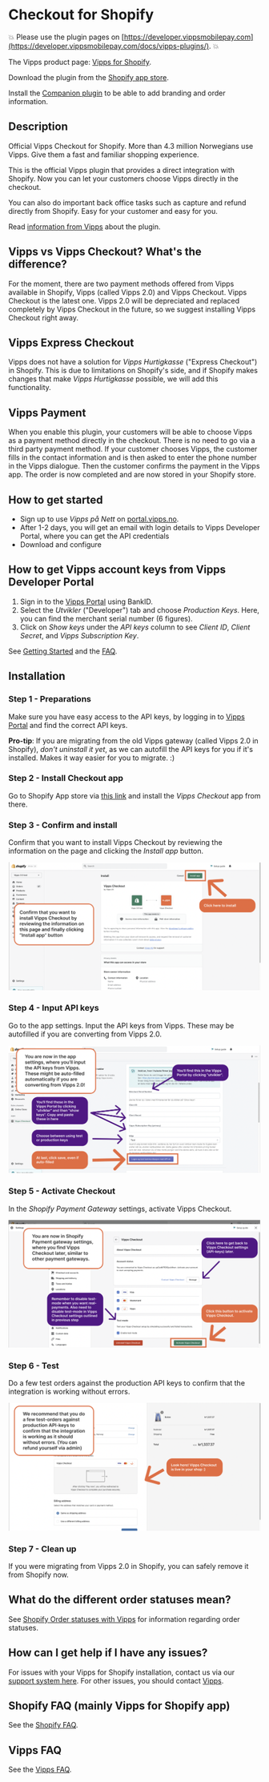 <!-- START_METADATA
---
title: Checkout for Shopify
sidebar_position: 1
pagination_next: null
pagination_prev: null
---
END_METADATA -->

# Checkout for Shopify

<!-- START_COMMENT -->
💥 Please use the plugin pages on [https://developer.vippsmobilepay.com](https://developer.vippsmobilepay.com/docs/vipps-plugins/). 💥
<!-- END_COMMENT -->

The Vipps product page: [Vipps for Shopify](https://www.vipps.no/produkter-og-tjenester/bedrift/ta-betalt-paa-nett/ta-betalt-paa-nett/shopify/).

Download the plugin from the [Shopify app store](https://apps.shopify.com/vipps-checkout).

Install the [Companion plugin](https://developer.vippsmobilepay.com/docs/plugins-ext/shopify-companion/) to be able to add branding and order information.

## Description

Official Vipps Checkout for Shopify. More than 4.3 million Norwegians use Vipps. Give them a fast and familiar shopping experience.

This is the official Vipps plugin that provides a direct integration with Shopify. Now you can let your customers choose Vipps directly in the checkout.

You can also do important back office tasks such as capture and refund directly from Shopify. Easy for your customer and easy for you.

Read [information from Vipps](https://www.vipps.no/produkter-og-tjenester/bedrift/ta-betalt-paa-nett/ta-betalt-paa-nett/shopify/) about the plugin.

## Vipps vs Vipps Checkout? What's the difference?

For the moment, there are two payment methods offered from Vipps available in Shopify, Vipps (called Vipps 2.0) and Vipps Checkout. Vipps Checkout is the latest one. Vipps 2.0 will be depreciated and replaced completely by Vipps Checkout in the future, so we suggest installing Vipps Checkout right away.

## Vipps Express Checkout

Vipps does not have a solution for *Vipps Hurtigkasse* ("Express Checkout") in Shopify.
This is due to limitations on Shopify's side, and if Shopify makes changes that
make *Vipps Hurtigkasse* possible, we will add this functionality.

## Vipps Payment

When you enable this plugin, your customers will be able to choose Vipps as a payment method directly in the checkout. There is no need to go via a third party payment method. If your customer chooses Vipps, the customer fills in the contact information and is then asked to enter the phone number in the Vipps dialogue. Then the customer confirms the payment in the Vipps app. The order is now completed and are now stored in your Shopify store.

## How to get started

- Sign up to use *Vipps på Nett* on [portal.vipps.no](https://portal.vipps.no/login).
- After 1-2 days, you will get an email with login details to Vipps Developer Portal, where you can get the API credentials
- Download and configure

## How to get Vipps account keys from Vipps Developer Portal

1. Sign in to the [Vipps Portal](https://portal.vipps.no/) using BankID.
2. Select the *Utvikler* ("Developer") tab and choose *Production Keys*. Here, you can find the merchant serial number (6 figures).
3. Click on *Show keys* under the *API keys* column to see *Client ID*, *Client Secret*, and *Vipps Subscription Key*.

See [Getting Started](https://developer.vippsmobilepay.com/docs/vipps-developers/getting-started/) and the [FAQ](https://developer.vippsmobilepay.com/docs/vipps-developers/faqs/).

## Installation

### Step 1 - Preparations

Make sure you have easy access to the API keys, by logging in to [Vipps Portal](https://portal.vipps.no/) and find the correct API keys.

**Pro-tip**: If you are migrating from the old Vipps gateway (called Vipps 2.0 in Shopify), *don't uninstall it yet*, as we can autofill the API keys for you if it's installed. Makes it way easier for you to migrate. :)

### Step 2 - Install Checkout app

Go to Shopify App store via [this link](https://apps.shopify.com/vipps-checkout?locale=nb) and install the *Vipps Checkout* app from there.

### Step 3 - Confirm and install

Confirm that you want to install Vipps Checkout by reviewing the information on the page and clicking the *Install app* button.

![Step 3](./docs/images/vipps-checkout-step-2.png)

### Step 4 - Input API keys

Go to the app settings. Input the API keys from Vipps.
These may be autofilled if you are converting from Vipps 2.0.

![Step 4](./docs/images/vipps-checkout-step-3.png)

### Step 5 - Activate Checkout

In the *Shopify Payment Gateway* settings, activate Vipps Checkout.

![Step 5](./docs/images/vipps-checkout-step-4.png)

### Step 6 - Test

Do a few test orders against the production API keys to confirm that the integration is working without errors.

![Step 6](./docs/images/vipps-checkout-step-5.png)

### Step 7 - Clean up

If you were migrating from Vipps 2.0 in Shopify, you can safely remove it from Shopify now.

## What do the different order statuses mean?

See [Shopify Order statuses with Vipps](https://developer.vippsmobilepay.com/docs/plugins-ext/shopify/shopify-faq/#what-do-the-different-order-statuses-in-shopify-mean-when-combined-with-vipps) for information regarding order statuses.

## How can I get help if I have any issues?

For issues with your Vipps for Shopify installation, contact us via our [support system here](https://vipps-shopify.atlassian.net/servicedesk/customer/portal/3). For other issues, you should contact [Vipps](https://developer.vippsmobilepay.com/docs/vipps-developers/contact/).

## Shopify FAQ (mainly Vipps for Shopify app)

See the [Shopify FAQ](https://developer.vippsmobilepay.com/docs/plugins-ext/shopify/shopify-faq/).

## Vipps FAQ

See the [Vipps FAQ](https://developer.vippsmobilepay.com/docs/vipps-developers/faqs/).
